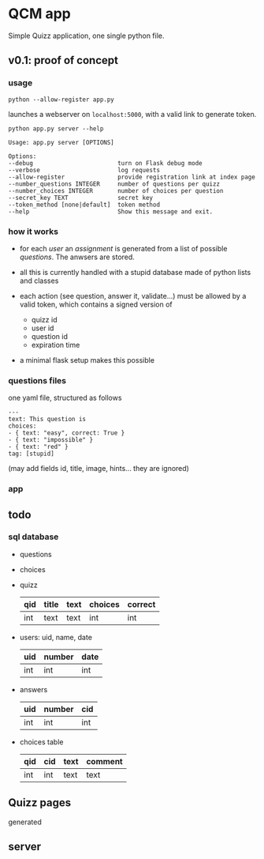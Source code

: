 # QCM app


Simple Quizz application, one single python file.

## v0.1: proof of concept

### usage

```
python --allow-register app.py
```

launches a webserver on ``localhost:5000``,
with a valid link to generate token.

```
python app.py server --help

Usage: app.py server [OPTIONS]

Options:
--debug                        turn on Flask debug mode
--verbose                      log requests
--allow-register               provide registration link at index page
--number_questions INTEGER     number of questions per quizz
--number_choices INTEGER       number of choices per question
--secret_key TEXT              secret key
--token_method [none|default]  token method
--help                         Show this message and exit.
```

### how it works

- for each _user_ an _assignment_ is generated
  from a list of possible _questions_.
  The anwsers are stored.

- all this is currently handled with a stupid database
  made of python lists and classes

- each action (see question, answer it, validate...)
  must be allowed by a valid token, which contains a
  signed version of
  - quizz id
  - user id
  - question id
  - expiration time

- a minimal flask setup makes this possible

### questions files

one yaml file, structured as follows

```
---
text: This question is
choices:
- { text: "easy", correct: True }
- { text: "impossible" }
- { text: "red" }
tag: [stupid]
```

(may add fields id, title, image, hints... they are ignored)

### app



## todo


### sql database

- questions

- choices

- quizz

  | qid | title | text | choices | correct |
  |-----|-------|------|---------|---------|
  | int | text  | text | int     | int     |

- users: uid, name, date

  | uid | number | date |
  |-----|--------|------|
  | int | int    | int  |

- answers

  | uid | number | cid |
  |-----|--------|-----|
  | int | int    | int |

- choices table

  | qid | cid | text | comment |
  |-----|-----|------|---------|
  | int | int | text | text    |

## Quizz pages

generated 

## server




